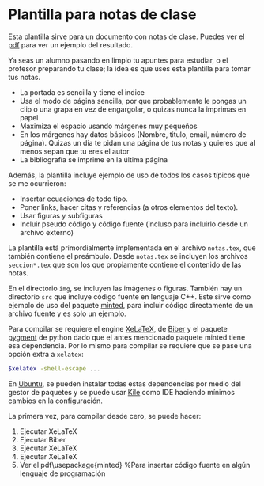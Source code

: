 # Plantilla para notas de clase

Esta plantilla sirve para un documento con notas de clase. Puedes ver el [pdf](notas.pdf) para ver un ejemplo del resultado.

Ya seas un alumno pasando en limpio tu apuntes para estudiar, o el profesor preparando tu clase; la idea es que uses esta plantilla para tomar tus notas.

* La portada es sencilla y tiene el indice
* Usa el modo de página sencilla,  por que probablemente le pongas un clip o una grapa en vez de engargolar, o quizas nunca la imprimas en papel
* Maximiza el espacio usando márgenes muy pequeños
* En los márgenes hay datos básicos (Nombre, titulo, email, número de página). Quizas un dia te pidan una página de tus notas y quieres que al menos sepan que tu eres el autor
* La bibliografía se imprime en la última página

Además, la plantilla incluye ejemplo de uso de todos los casos típicos que se me ocurrieron:

* Insertar ecuaciones de todo tipo.
* Poner links, hacer citas y referencias (a otros elementos del texto).
* Usar figuras y subfiguras
* Incluir pseudo código y código fuente (incluso para incluirlo desde un archivo externo)

La plantilla está primordialmente implementada en el archivo `notas.tex`, que también contiene el preámbulo. Desde `notas.tex` se incluyen los archivos `seccion*.tex` que son los que propiamente contiene el contenido de las notas.

En el directorio `img`, se incluyen las imágenes o figuras. También hay un directorio `src` que incluye código fuente en lenguaje C++. Este sirve como ejemplo de uso del paquete [minted](https://ctan.org/pkg/minted), para incluir código directamente de un archivo fuente y es solo un ejemplo.

Para compilar se requiere el engine [XeLaTeX](https://tug.org/xetex/), de [Biber](http://biblatex-biber.sourceforge.net/) y el paquete [pygment](https://pygments.org/) de python dado que el antes mencionado paquete minted tiene esa dependencia. Por lo mismo para compilar se requiere que se pase una opción extra a `xelatex`:

```bash
$xelatex -shell-escape ...
```

En [Ubuntu](https://ubuntu.com/), se pueden instalar todas estas dependencias por medio del gestor de paquetes y se puede usar [Kile](https://kile.sourceforge.io/) como IDE haciendo mínimos cambios en la configuración.

La primera vez, para compilar desde cero, se puede hacer:

1. Ejecutar XeLaTeX
1. Ejecutar Biber
1. Ejecutar XeLaTeX
1. Ejecutar XeLaTeX
1. Ver el pdf\usepackage{minted} %Para insertar código fuente en algún lenguaje de programación

